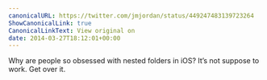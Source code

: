 ```yaml
---
canonicalURL: https://twitter.com/jmjordan/status/449247483139723264
ShowCanonicalLink: true
CanonicalLinkText: View original on
date: 2014-03-27T18:12:01+00:00
---
```

Why are people so obsessed with nested folders in iOS? It’s not suppose to work. Get over it.
